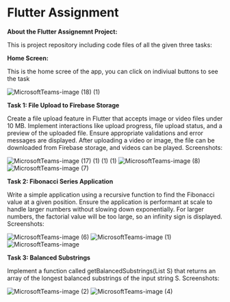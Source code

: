 # Flutter Assignment

**About the Flutter Assignemnt Project:**

This is project repository including code files of all the given three tasks:

**Home Screen:**

This is the home scree of the app, you can click on indiviual buttons to see the task 

![MicrosoftTeams-image (18) (1)](https://github.com/gaurav1246/Flutter-Assignment/assets/16500290/527f705e-222e-4407-90c9-cf8c035781b6)


**Task 1: File Upload to Firebase Storage**

Create a file upload feature in Flutter that accepts image or video files under 10 MB. Implement interactions like upload progress, file upload status, and a preview of the uploaded file. Ensure appropriate validations and error messages are displayed.
After uploading a video or image, the file can be downloaded from Firebase storage, and videos can be played.
Screenshots:

![MicrosoftTeams-image (17) (1) (1) (1)](https://github.com/gaurav1246/Flutter-Assignment/assets/16500290/ecaedc41-e72b-40cf-a919-3c385e796ac6)
![MicrosoftTeams-image (8)](https://github.com/gaurav1246/Flutter-Assignment/assets/16500290/cab38912-1c52-4672-b21d-3d6f8f493ecc)
![MicrosoftTeams-image (7)](https://github.com/gaurav1246/Flutter-Assignment/assets/16500290/14a22c3c-a481-4ccb-b55a-88c1eae259fc)



**Task 2: Fibonacci Series Application**

Write a simple application using a recursive function to find the Fibonacci value at a given position. Ensure the application is performant at scale to handle larger numbers without slowing down exponentially.
For larger numbers, the factorial value will be too large, so an infinity sign is displayed.
Screenshots:

![MicrosoftTeams-image (6)](https://github.com/gaurav1246/Flutter-Assignment/assets/16500290/2780f902-04d5-4e06-bcbf-181b5e711ae8)
![MicrosoftTeams-image (1)](https://github.com/gaurav1246/Flutter-Assignment/assets/16500290/1755e694-92a8-406d-b9b6-3be8f42c8fb0)
![MicrosoftTeams-image](https://github.com/gaurav1246/Flutter-Assignment/assets/16500290/0310d3c4-fa63-46e2-8f23-0c7b2a475ea5)



**Task 3: Balanced Substrings**

Implement a function called getBalancedSubstrings(List<String> S) that returns an array of the longest balanced substrings of the input string S.
Screenshots:

![MicrosoftTeams-image (2)](https://github.com/gaurav1246/Flutter-Assignment/assets/16500290/ab764693-2983-42f5-bb64-5a993542f915)
![MicrosoftTeams-image (4)](https://github.com/gaurav1246/Flutter-Assignment/assets/16500290/0d4d06b1-a74a-4453-9fd7-522d85598858)
